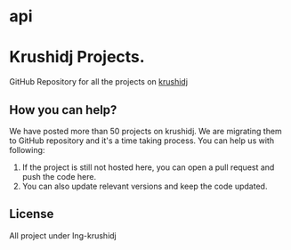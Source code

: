 # api
# Krushidj Projects.

GitHub Repository for all the projects on [krushidj](https://www.github.com/krushidj)

## How you can help?

We have posted more than 50 projects on krushidj. We are migrating them to GitHub repository and it's a time taking process. You can help us with following:

1. If the project is still not hosted here, you can open a pull request and push the code here.
2. You can also update relevant versions and keep the code updated.

## License

All project under Ing-krushidj
